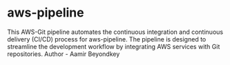 # aws-pipeline

This AWS-Git pipeline automates the continuous integration and continuous delivery (CI/CD) process for aws-pipeline. The pipeline is designed to streamline the development workflow by integrating AWS services with Git repositories.
Author - Aamir
Beyondkey
